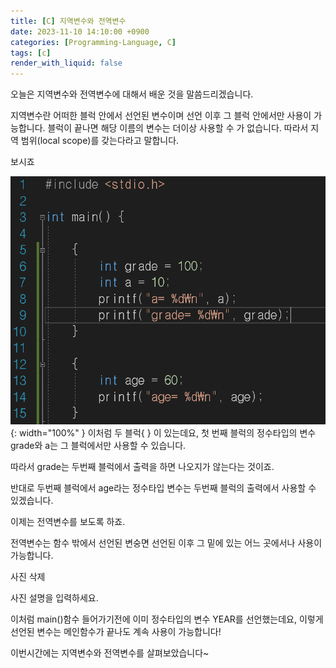 ```yaml
---
title: [C] 지역변수와 전역변수
date: 2023-11-10 14:10:00 +0900
categories: [Programming-Language, C]
tags: [c]
render_with_liquid: false
---
```


오늘은 지역변수와 전역변수에 대해서 배운 것을 말씀드리겠습니다.

지역변수란 어떠한 블럭 안에서 선언된 변수이며 선언 이후 그 블럭 안에서만 사용이 가능합니다. 블럭이 끝나면 해당 이름의 변수는 더이상 사용할 수 가 없습니다. 따라서 지역 범위(local scope)를 갖는다라고 말합니다.

보시죠

![Desktop View](/assets/img/Programming-Language/C/Global-Local-Variables/1.png){: width="100%" }
이처럼 두 블럭{ } 이 있는데요, 첫 번째 블럭의 정수타입의 변수 grade와 a는 그 블럭에서만 사용할 수 있습니다.

따라서 grade는 두번째 블럭에서 출력을 하면 나오지가 않는다는 것이죠.

반대로 두번째 블럭에서 age라는 정수타입 변수는 두번째 블럭의 출력에서 사용할 수 있겠습니다.

이제는 전역변수를 보도록 하죠.

전역변수는 함수 밖에서 선언된 변숭면 선언된 이후 그 밑에 있는 어느 곳에서나 사용이 가능합니다.

사진 삭제

사진 설명을 입력하세요.

이처럼 main()함수 들어가기전에 이미 정수타입의 변수 YEAR를 선언했는데요, 이렇게 선언된 변수는 메인함수가 끝나도 계속 사용이 가능합니다!

이번시간에는 지역변수와 전역변수를 살펴보았습니다~
